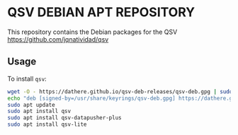 # QSV DEBIAN APT REPOSITORY

This repository contains the Debian packages for the QSV <https://github.com/jqnatividad/qsv>

## Usage

To install `qsv`:

``` bash
wget -O - https://dathere.github.io/qsv-deb-releases/qsv-deb.gpg | sudo gpg --dearmor -o /usr/share/keyrings/qsv-deb.gpg
echo "deb [signed-by=/usr/share/keyrings/qsv-deb.gpg] https://dathere.github.io/qsv-deb-releases ./" | sudo tee /etc/apt/sources.list.d/qsv.list
sudo apt update
sudo apt install qsv
sudo apt install qsv-datapusher-plus
sudo apt install qsv-lite
```
